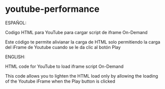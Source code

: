 # youtube-performance

ESPAÑOL:

Codigo HTML para YouTube para cargar script de iframe On-Demand

Este código te permite alivianar la carga de HTML solo permitiendo la carga del iFrame de Youtube cuando se le da clic al botón Play

ENGLISH:

HTML code for YouTube to load iframe script On-Demand

This code allows you to lighten the HTML load only by allowing the loading of the Youtube iFrame when the Play button is clicked
